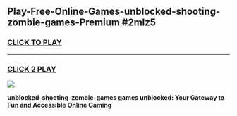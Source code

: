 
## Play-Free-Online-Games-unblocked-shooting-zombie-games-Premium #2mlz5
<h3>
<a href="https://premium.freeplayer.one?title=unblocked-shooting-zombie-games&ref=8M">CLICK TO PLAY</a></h3>
<hr>

<h3>
<a href="https://premium.freeplayer.one?title=unblocked-shooting-zombie-games&ref=8M">CLICK 2 PLAY</a>
  
</h3>

<a href="https://premium.freeplayer.one?title=unblocked-shooting-zombie-games&ref=8M"><img src="https://clearcache.store/games.png"></a>


**unblocked-shooting-zombie-games games unblocked: Your Gateway to Fun and Accessible Online Gaming**
